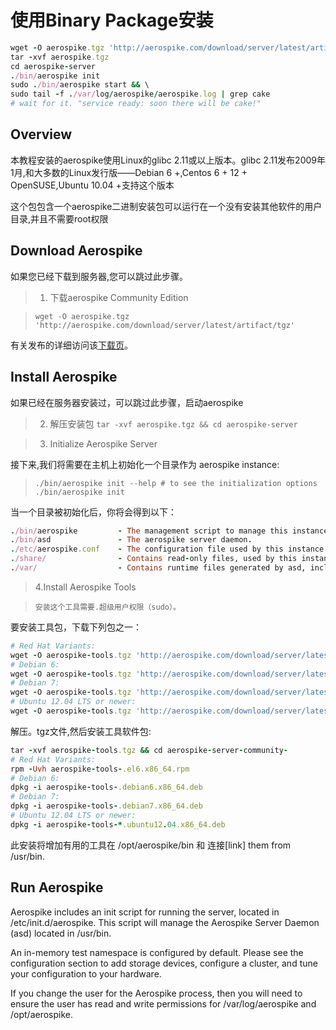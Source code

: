 # 使用Binary Package安装


```ruby
wget -O aerospike.tgz 'http://aerospike.com/download/server/latest/artifact/tgz'
tar -xvf aerospike.tgz
cd aerospike-server
./bin/aerospike init
sudo ./bin/aerospike start && \
sudo tail -f ./var/log/aerospike/aerospike.log | grep cake
# wait for it. "service ready: soon there will be cake!"
```

## Overview

本教程安装的aerospike使用Linux的glibc 2.11或以上版本。glibc 2.11发布2009年1月,和大多数的Linux发行版——Debian 6 +,Centos 6 + 12 + OpenSUSE,Ubuntu 10.04 +支持这个版本

这个包包含一个aerospike二进制安装包可以运行在一个没有安装其他软件的用户目录,并且不需要root权限

## Download Aerospike

如果您已经下载到服务器,您可以跳过此步骤。

>1. 下载aerospike  Community Edition

>```wget -O aerospike.tgz 'http://aerospike.com/download/server/latest/artifact/tgz'```


有关发布的详细访问该[下载页](http://www.aerospike.com/download)。


## Install Aerospike
如果已经在服务器安装过，可以跳过此步骤，启动aerospike


>2. 解压安装包
>```tar -xvf aerospike.tgz && cd aerospike-server```

>3. Initialize Aerospike Server

接下来,我们将需要在主机上初始化一个目录作为 aerospike instance:
>```./bin/aerospike init --help # to see the initialization options```
>```./bin/aerospike init```


当一个目录被初始化后，你将会得到以下：
```ruby
./bin/aerospike         - The management script to manage this instance.
./bin/asd               - The aerospike server daemon.
./etc/aerospike.conf    - The configuration file used by this instance.
./share/                - Contains read-only files, used by this instance.
./var/                  - Contains runtime files generated by asd, including logs and data files.
```
>4.Install Aerospike Tools

>```安装这个工具需要.超级用户权限（sudo）。```

要安装工具包，下载下列包之一：

```ruby
# Red Hat Variants:
wget -O aerospike-tools.tgz 'http://aerospike.com/download/server/latest/artifact/el6'
# Debian 6:
wget -O aerospike-tools.tgz 'http://aerospike.com/download/server/latest/artifact/debian6'
# Debian 7:
wget -O aerospike-tools.tgz 'http://aerospike.com/download/server/latest/artifact/debian7'
# Ubuntu 12.04 LTS or newer:
wget -O aerospike-tools.tgz 'http://aerospike.com/download/server/latest/artifact/ubuntu12'
```

解压。tgz文件,然后安装工具软件包:

```ruby
tar -xvf aerospike-tools.tgz && cd aerospike-server-community-
# Red Hat Variants:
rpm -Uvh aerospike-tools-.el6.x86_64.rpm
# Debian 6:
dpkg -i aerospike-tools-.debian6.x86_64.deb
# Debian 7:
dpkg -i aerospike-tools-.debian7.x86_64.deb
# Ubuntu 12.04 LTS or newer:
dpkg -i aerospike-tools-*.ubuntu12.04.x86_64.deb
```

此安装将增加有用的工具在 /opt/aerospike/bin 和 连接[link] them from /usr/bin.

## Run Aerospike


Aerospike includes an init script for running the server, located in /etc/init.d/aerospike. This script will manage the Aerospike Server Daemon (asd) located in /usr/bin.

An in-memory test namespace is configured by default. Please see the configuration section to add storage devices, configure a cluster, and tune your configuration to your hardware.

If you change the user for the Aerospike process, then you will need to ensure the user has read and write permissions for /var/log/aerospike and /opt/aerospike.